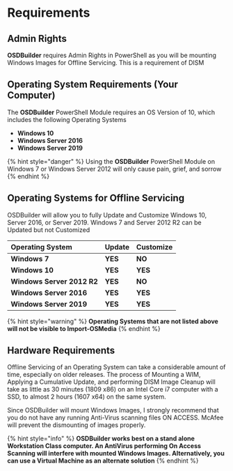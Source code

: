 # Requirements

## Admin Rights

**OSDBuilder** requires Admin Rights in PowerShell as you will be mounting Windows Images for Offline Servicing.  This is a requirement of DISM

## Operating System Requirements \(Your Computer\)

The **OSDBuilder** PowerShell Module requires an OS Version of 10, which includes the following Operating Systems

* **Windows 10**
* **Windows Server 2016**
* **Windows Server 2019**

{% hint style="danger" %}
Using the **OSDBuilder** PowerShell Module on Windows 7 or Windows Server 2012 will only cause pain, grief, and sorrow
{% endhint %}

## Operating Systems for Offline Servicing

OSDBuilder will allow you to fully Update and Customize Windows 10, Server 2016, or Server 2019.  Windows 7 and Server 2012 R2 can be Updated but not Customized

| **Operating System** | **Update** | **Customize** |
| :--- | :--- | :--- |
| **Windows 7** | **YES** | **NO** |
| **Windows 10** | **YES** | **YES** |
| **Windows Server 2012 R2** | **YES** | **NO** |
| **Windows Server 2016** | **YES** | **YES** |
| **Windows Server 2019** | **YES** | **YES** |

{% hint style="warning" %}
**Operating Systems that are not listed above will not be visible to Import-OSMedia**
{% endhint %}

## Hardware Requirements

Offline Servicing of an Operating System can take a considerable amount of time, especially on older releases. The process of Mounting a WIM, Applying a Cumulative Update, and performing DISM Image Cleanup will take as little as 30 minutes \(1809 x86\) on an Intel Core i7 computer with a SSD, to almost 2 hours \(1607 x64\) on the same system.

Since OSDBuilder will mount Windows Images, I strongly recommend that you do not have any running Anti-Virus scanning files ON ACCESS. McAfee will prevent the dismounting of images properly.

{% hint style="info" %}
**OSDBuilder works best on a stand alone Workstation Class computer.  An AntiVirus performing On Access Scanning will interfere with mounted Windows Images.  Alternatively, you can use a Virtual Machine as an alternate solution**
{% endhint %}

